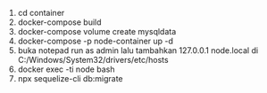 1. cd container
2. docker-compose build
3. docker-compose volume create mysqldata
3. docker-compose -p node-container up -d
4. buka notepad run as admin lalu tambahkan 127.0.0.1 node.local di C:/Windows/System32/drivers/etc/hosts
5. docker exec -ti node bash
6. npx sequelize-cli db:migrate
